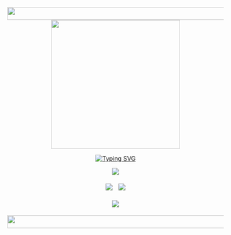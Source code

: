 <div align="center">
  <img height="30" width="700" src="https://files.catbox.moe/fe6ko7.png"  />
</div>

<div align="center">
  <img height="300" width="300" src="https://files.catbox.moe/2gfmrp.png"  />
</div>

<div align="center">
 
  [![Typing SVG](https://readme-typing-svg.demolab.com?font=Source+Code+Pro&pause=20000&color=c7b5be&center=true&width=900&lines=%231+mouthwash+hater)](https://git.io/typing-svg)

<p align=center> <img src=https://komarev.com/ghpvc/?username=Asterrizz&color=c7b5be&style=flat-square&label=diabetes+counter&base=200>

#### <p align="center"> [![](https://files.catbox.moe/1wqhs5.png)](https://rentry.co/beastchuuya)　[![](https://files.catbox.moe/1ltjt8.png)](https://discordid.netlify.app/?id=996009127765618768)
#### <p align="center"> [![](https://files.catbox.moe/m9r3yy.png)](https://arab.org/click-to-help/palestine/)

<div align="center">
  <img height="30" width="700" src="https://files.catbox.moe/5gejfl.png"  />
</div>
